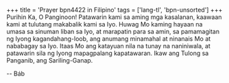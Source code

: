 +++
title = 'Prayer bpn4422 in Filipino'
tags = ['lang-tl', 'bpn-unsorted']
+++
Purihin Ka, O Panginoon! Patawarin kami sa aming mga kasalanan, kaawaan kami at tulutang makabalik kami sa Iyo. Huwag Mo kaming hayaan na umasa sa sinuman liban sa Iyo, at marapatin para sa amin, sa pamamagitan ng Iyong kagandahang-loob, ang anumang minamahal at ninanais Mo at nababagay sa Iyo. Itaas Mo ang katayuan nila na tunay na naniniwala, at patawarin sila ng Iyong mapagpalang kapatawaran. Ikaw ang Tulong sa Panganib, ang Sariling-Ganap.

-- Báb
